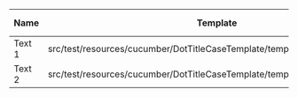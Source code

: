 |  Name  |                                  Template                                   | Single/Multi | Output Path |          File Pattern          |
|--------|-----------------------------------------------------------------------------|--------------|-------------|--------------------------------|
| Text 1 | src/test/resources/cucumber/DotTitleCaseTemplate/template/SingleTemplate.vm | Single       | single      | Destination.xml                |
| Text 2 | src/test/resources/cucumber/DotTitleCaseTemplate/template/MultiTemplate.vm  | Multi        | multi       | Destination\_${CLASS_NAME}.xml |

